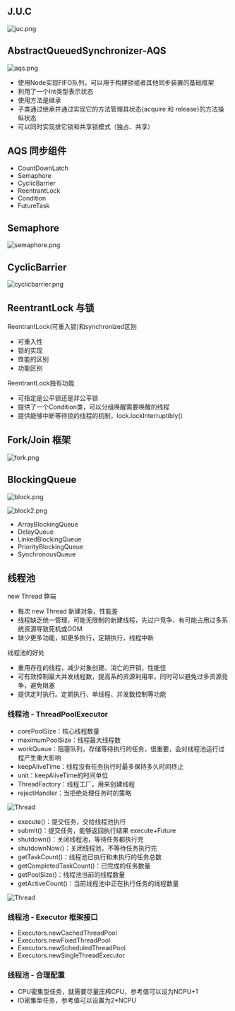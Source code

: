 ## J.U.C

![juc.png](https://github.com/geekerstar/high-concurrency/blob/master/img/juc.png)

## AbstractQueuedSynchronizer-AQS

![aqs.png](https://github.com/geekerstar/high-concurrency/blob/master/img/aqs.png)

- 使用Node实现FIFO队列，可以用于构建锁或者其他同步装置的基础框架
- 利用了一个Int类型表示状态
- 使用方法是继承
- 子类通过继承并通过实现它的方法管理其状态{acquire 和 release}的方法操纵状态
- 可以同时实现排它锁和共享锁模式（独占、共享）

## AQS 同步组件
- CountDownLatch
- Semaphore
- CyclicBarrier
- ReentrantLock
- Condition
- FutureTask

## Semaphore

![semaphore.png](https://github.com/geekerstar/high-concurrency/blob/master/img/semaphore.png)

## CyclicBarrier
![cyclicbarrier.png](https://github.com/geekerstar/high-concurrency/blob/master/img/cyclicbarrier1.png)


## ReentrantLock 与锁
ReentrantLock(可重入锁)和synchronized区别
- 可重入性
- 锁的实现
- 性能的区别
- 功能区别

ReentrantLock独有功能
- 可指定是公平锁还是非公平锁
- 提供了一个Condition类，可以分组唤醒需要唤醒的线程
- 提供能够中断等待锁的线程的机制，lock.lockInterruptibly()

## Fork/Join 框架
![fork.png](https://github.com/geekerstar/high-concurrency/blob/master/img/fork.png)

## BlockingQueue
![block.png](https://github.com/geekerstar/high-concurrency/blob/master/img/block.png)

![block2.png](https://github.com/geekerstar/high-concurrency/blob/master/img/block2.png)

- ArrayBlockingQueue
- DelayQueue
- LinkedBlockingQueue
- PriorityBlockingQueue
- SynchronousQueue

## 线程池
new Thread 弊端
- 每次 new Thread 新建对象，性能差
- 线程缺乏统一管理，可能无限制的新建线程，先过户竞争，有可能占用过多系统资源导致死机或OOM
- 缺少更多功能，如更多执行，定期执行，线程中断

线程池的好处
- 重用存在的线程，减少对象创建、消亡的开销，性能佳
- 可有效控制最大并发线程数，提高系的资源利用率，同时可以避免过多资源竞争，避免阻塞
- 提供定时执行。定期执行、单线程、并发数控制等功能

### 线程池 - ThreadPoolExecutor
- corePoolSize：核心线程数量
- maximumPoolSize：线程最大线程数
- workQueue：阻塞队列，存储等待执行的任务，很重要，会对线程池运行过程产生重大影响
- keepAliveTime：线程没有任务执行时最多保持多久时间终止
- unit：keepAliveTime的时间单位
- ThreadFactory：线程工厂，用来创建线程
- rejectHandler：当拒绝处理任务时的策略

![Thread](https://github.com/geekerstar/high-concurrency/blob/master/img/thread.png)

- execute()：提交任务，交给线程池执行
- submit()：提交任务，能够返回执行结果 execute+Future
- shutdown()：关闭线程池，等待任务都执行完
- shutdownNow()：关闭线程池，不等待任务执行完
- getTaskCount()：线程池已执行和未执行的任务总数
- getCompletedTaskCount()：已完成的任务数量
- getPoolSize()：线程池当前的线程数量
- getActiveCount()：当前线程池中正在执行任务的线程数量

![Thread](https://github.com/geekerstar/high-concurrency/blob/master/img/thread2.png)

### 线程池 - Executor 框架接口
- Executors.newCachedThreadPool
- Executors.newFixedThreadPool
- Executors.newScheduledThreadPool
- Executors.newSingleThreadExecutor

### 线程池 - 合理配置
- CPU密集型任务，就需要尽量压榨CPU，参考值可以设为NCPU+1
- IO密集型任务，参考值可以设置为2*NCPU
